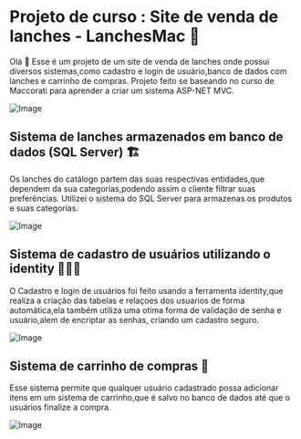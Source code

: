 <h1>Projeto de curso : Site de venda de lanches - LanchesMac 🍔</h1>
<p>Olá 👋 Esse é um projeto de um site de venda de lanches onde possui diversos sistemas,como cadastro e login de usuário,banco de dados com lanches e carrinho de compras.
Projeto feito se baseando no curso de Maccorati para aprender a criar um sistema ASP-NET MVC.</p>

![Image](https://github.com/user-attachments/assets/377175f1-6103-4686-8654-4cf87a3f4b2b)

<h2>Sistema de lanches armazenados em banco de dados (SQL Server) 🏗️</h2>
<p>Os lanches do catálogo partem das suas respectivas entidades,que dependem da sua categorias,podendo assim o cliente filtrar suas preferências.
Utilizei o sistema do SQL Server para armazenas os produtos e suas categorias.</p>

![Image](https://github.com/user-attachments/assets/c216f6b3-149f-498d-beab-d594b8cbb818)

<h2>Sistema de cadastro de usuários utilizando o identity 🧑‍💻🔐</h2>

<p>O Cadastro e login de usuários foi feito usando a ferramenta identity,que realiza a criação das tabelas e relaçoes dos usuarios de forma automática,ela também utiliza uma otima forma de validação de senha e usuário,alem de encriptar as senhas, criando um cadastro seguro.</p>

![Image](https://github.com/user-attachments/assets/c25e0439-d70d-4457-aff5-bdaf475d0467)

<h2>Sistema de carrinho de compras 🛒</h2>

<p>Esse sistema permite que qualquer usuário cadastrado possa adicionar itens em um sistema de carrinho,que é salvo no banco de dados até que o usuários finalize a compra.</p>

![Image](https://github.com/user-attachments/assets/b78b6d96-fff2-4f92-b5e8-90701b0b6dfe)
